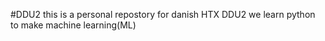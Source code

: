 #DDU2
this is a personal repostory for danish HTX DDU2
we learn python to make machine learning(ML) 